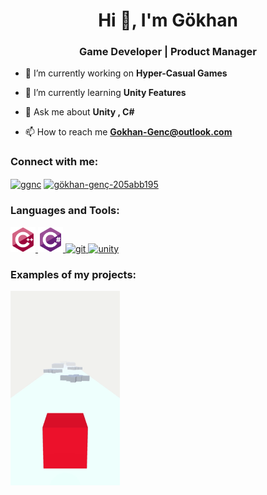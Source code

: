 <h1 align="center">Hi 👋, I'm Gökhan</h1>
<h3 align="center">Game Developer | Product Manager</h3>

- 🔭 I’m currently working on **Hyper-Casual Games**

- 🌱 I’m currently learning **Unity Features**

- 💬 Ask me about **Unity , C#**

- 📫 How to reach me **Gokhan-Genc@outlook.com**


<h3 align="left">Connect with me:</h3>
<p align="left">
<a href="https://dev.to/ggnc" target="blank"><img align="center" src="https://raw.githubusercontent.com/rahuldkjain/github-profile-readme-generator/master/src/images/icons/Social/devto.svg" alt="ggnc" height="30" width="40" /></a>
<a href="https://linkedin.com/in/gökhan-genç-205abb195" target="blank"><img align="center" src="https://raw.githubusercontent.com/rahuldkjain/github-profile-readme-generator/master/src/images/icons/Social/linked-in-alt.svg" alt="gökhan-genç-205abb195" height="30" width="40" /></a>
</p>

<h3 align="left">Languages and Tools:</h3>
<p align="left"> <a href="https://www.w3schools.com/cpp/" target="_blank" rel="noreferrer"> <img src="https://raw.githubusercontent.com/devicons/devicon/master/icons/cplusplus/cplusplus-original.svg" alt="cplusplus" width="40" height="40"/> </a> <a href="https://www.w3schools.com/cs/" target="_blank" rel="noreferrer"> <img src="https://raw.githubusercontent.com/devicons/devicon/master/icons/csharp/csharp-original.svg" alt="csharp" width="40" height="40"/> </a> <a href="https://git-scm.com/" target="_blank" rel="noreferrer"> <img src="https://www.vectorlogo.zone/logos/git-scm/git-scm-icon.svg" alt="git" width="40" height="40"/> </a> <a href="https://unity.com/" target="_blank" rel="noreferrer"> <img src="https://www.vectorlogo.zone/logos/unity3d/unity3d-icon.svg" alt="unity" width="40" height="40"/> </a> </p>

<h3 align="left">Examples of my projects:</h3>
<div style="float:left;border 1px solid black;border-radius:10px">
<a href="https://play.google.com/store/apps/details?id=com.GokhanGenc.Box"><img src ="./Gifs/Box.gif"width="175"></a>
